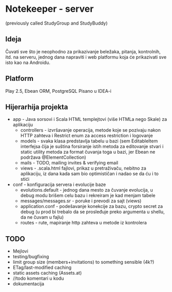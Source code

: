 # Notekeeper - server
(previously called StudyGroup and StudyBuddy)

## Ideja
Čuvati sve što je neophodno za prikazivanje beležaka, pitanja, kontrolnih, itd. na serveru, jednog dana napraviti i web platformu koja će prikazivati sve isto kao na Androidu.

## Platform
Play 2.5, Ebean ORM, PostgreSQL
Pisano u IDEA-i

## Hijerarhija projekta
* app - Java sorsovi i Scala HTML templejtovi (više HTMLa nego Skale) za aplikaciju
    * controllers - izvršavanje operacija, metode koje se pozivaju nakon HTTP zahteva i Restrict enum za access restriction i logovanje
    * models - svaka klasa predstavlja tabelu u bazi (sem EditableItem interfejsa čija je suština forsiranje istih metoda za editovanje stvari i static utility metoda za format čuvanja toga u bazi, jer Ebean ne podržava @ElementCollection)
    * mails - TODO, mailing invites & verifying email
    * views - .scala.html fajlovi, prikaz u pretraživaču, nebitno za aplikaciju, iz dana kada sam bio optimističan i nadao se da ću i to stići
* conf - konfiguracija servera i evolucije baze
    * evolutions.default - jednog dana mesto za čuvanje evolucija, u debug modu brišem celu bazu i rekreiram je kad menjam tabele
    * messages/messages.sr - poruke i prevodi za sajt (views)
    * application.conf - podešavanje konekcije za bazu, crypto secret za debug (u prod bi trebalo da se prosleđuje preko argumenta u shellu, da ne čuvam u fajlu)
    * routes - rute, mapiranje http zahteva u metode iz kontrolera
    
## TODO
* Mejlovi
* testing/bugfixing
* limit group size (members+invitations) to something sensible (4k?)
* ETag/last-modified caching
* static assets caching (Assets.at)
* //todo komentari u kodu
* dokumentacija